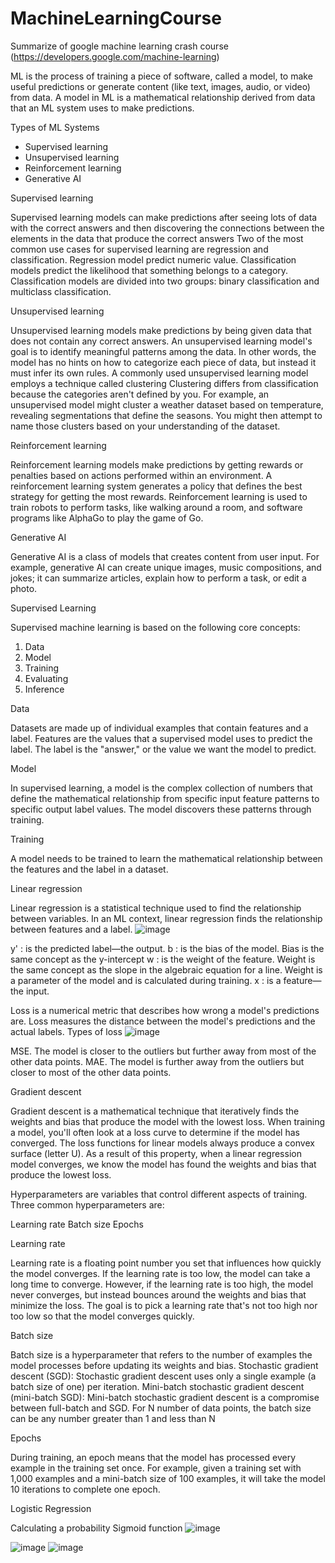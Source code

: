 # MachineLearningCourse
Summarize of google machine learning crash course (https://developers.google.com/machine-learning)

ML is the process of training a piece of software, called a model, to make useful predictions or generate content (like text, images, audio, or video) from data.
A model in ML is a mathematical relationship derived from data that an ML system uses to make predictions.

Types of ML Systems
- Supervised learning
- Unsupervised learning
- Reinforcement learning
- Generative AI


Supervised learning 

Supervised learning models can make predictions after seeing lots of data with the correct answers and then discovering the connections between the elements in the data that produce the correct answers
Two of the most common use cases for supervised learning are regression and classification.
Regression model predict numeric value. 
Classification models predict the likelihood that something belongs to a category. 
Classification models are divided into two groups: binary classification and multiclass classification. 


Unsupervised learning

Unsupervised learning models make predictions by being given data that does not contain any correct answers. An unsupervised learning model's goal is to identify meaningful patterns among the data. In other words, the model has no hints on how to categorize each piece of data, but instead it must infer its own rules.
A commonly used unsupervised learning model employs a technique called clustering
Clustering differs from classification because the categories aren't defined by you. For example, an unsupervised model might cluster a weather dataset based on temperature, revealing segmentations that define the seasons. You might then attempt to name those clusters based on your understanding of the dataset.


Reinforcement learning

Reinforcement learning models make predictions by getting rewards or penalties based on actions performed within an environment. A reinforcement learning system generates a policy that defines the best strategy for getting the most rewards.
Reinforcement learning is used to train robots to perform tasks, like walking around a room, and software programs like AlphaGo to play the game of Go.


Generative AI

Generative AI is a class of models that creates content from user input. For example, generative AI can create unique images, music compositions, and jokes; it can summarize articles, explain how to perform a task, or edit a photo.



Supervised Learning

Supervised machine learning is based on the following core concepts:
1. Data
2. Model
3. Training
4. Evaluating
5. Inference


Data

Datasets are made up of individual examples that contain features and a label. 
Features are the values that a supervised model uses to predict the label. The label is the "answer," or the value we want the model to predict.


Model

In supervised learning, a model is the complex collection of numbers that define the mathematical relationship from specific input feature patterns to specific output label values. The model discovers these patterns through training.

Training

A model needs to be trained to learn the mathematical relationship between the features and the label in a dataset.


Linear regression

Linear regression is a statistical technique used to find the relationship between variables. In an ML context, linear regression finds the relationship between features and a label.
![image](https://github.com/user-attachments/assets/6495a967-a718-4ff1-8c78-4d59b5176b87)


y' : is the predicted label—the output.
b : is the bias of the model. Bias is the same concept as the y-intercept
w : is the weight of the feature. Weight is the same concept as the slope in the algebraic equation for a line. Weight is a parameter of the model and is calculated during training.
x : is a feature—the input.


Loss is a numerical metric that describes how wrong a model's predictions are. Loss measures the distance between the model's predictions and the actual labels.
Types of loss
![image](https://github.com/user-attachments/assets/1b015114-c02f-46a7-a827-b3aa7d258c56)

MSE. The model is closer to the outliers but further away from most of the other data points.
MAE. The model is further away from the outliers but closer to most of the other data points.

Gradient descent

Gradient descent is a mathematical technique that iteratively finds the weights and bias that produce the model with the lowest loss.
When training a model, you'll often look at a loss curve to determine if the model has converged.
The loss functions for linear models always produce a convex surface (letter U). As a result of this property, when a linear regression model converges, we know the model has found the weights and bias that produce the lowest loss.


Hyperparameters are variables that control different aspects of training. Three common hyperparameters are:

Learning rate
Batch size
Epochs

Learning rate

Learning rate is a floating point number you set that influences how quickly the model converges. If the learning rate is too low, the model can take a long time to converge. However, if the learning rate is too high, the model never converges, but instead bounces around the weights and bias that minimize the loss. The goal is to pick a learning rate that's not too high nor too low so that the model converges quickly.

Batch size

Batch size is a hyperparameter that refers to the number of examples the model processes before updating its weights and bias.
Stochastic gradient descent (SGD): Stochastic gradient descent uses only a single example (a batch size of one) per iteration. 
Mini-batch stochastic gradient descent (mini-batch SGD): Mini-batch stochastic gradient descent is a compromise between full-batch and SGD. For N 
number of data points, the batch size can be any number greater than 1 and less than N

Epochs

During training, an epoch means that the model has processed every example in the training set once. For example, given a training set with 1,000 examples and a mini-batch size of 100 examples, it will take the model 10 iterations to complete one epoch.


Logistic Regression

Calculating a probability
Sigmoid function
![image](https://github.com/user-attachments/assets/5d234b8c-2234-4a8b-9c9c-fe703302bfe1)

![image](https://github.com/user-attachments/assets/88bdcd53-6848-4516-9509-27c0477b7748)
![image](https://github.com/user-attachments/assets/727dc9b5-465f-4655-9dcc-410d8d25ea00)




